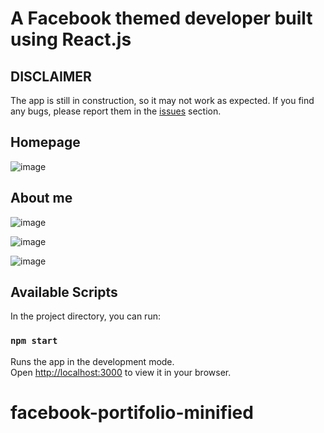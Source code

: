 # A Facebook themed developer built using React.js


## DISCLAIMER

The app is still in construction, so it may not work as expected. If you find any bugs, please report them in the [issues](https://github.com/YrllanBrandao/facebook-portifolio-react/issues) section.
## Homepage

![image](https://user-images.githubusercontent.com/77467410/232859888-15f8083b-780b-4880-9f5d-9ca9518f831e.png)


## About me
![image](https://user-images.githubusercontent.com/77467410/232290115-d484e243-b65b-49ba-81cd-40f95ddb89c3.png)

![image](https://user-images.githubusercontent.com/77467410/232290185-010e04f1-1917-484e-adac-4bd51e9e2ef1.png)

![image](https://user-images.githubusercontent.com/77467410/232290321-07dc027a-23d4-4c4e-b025-d475917a73b6.png)

## Available Scripts

In the project directory, you can run:

### `npm start`

Runs the app in the development mode.\
Open [http://localhost:3000](http://localhost:3000) to view it in your browser.
# facebook-portifolio-minified
